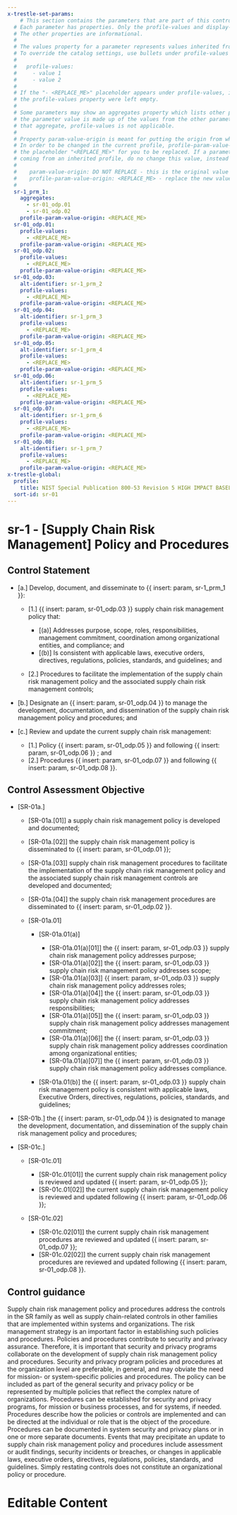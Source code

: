 ```yaml
---
x-trestle-set-params:
    # This section contains the parameters that are part of this control.
  # Each parameter has properties. Only the profile-values and display-name properties are editable.
  # The other properties are informational.
  #
  # The values property for a parameter represents values inherited from the OSCAL catalog.
  # To override the catalog settings, use bullets under profile-values as shown below:
  #
  #   profile-values:
  #     - value 1
  #     - value 2
  #
  # If the "- <REPLACE_ME>" placeholder appears under profile-values, it is the same as if
  # the profile-values property were left empty.
  #
  # Some parameters may show an aggregates property which lists other parameters. This means
  # the parameter value is made up of the values from the other parameters. For parameters
  # that aggregate, profile-values is not applicable.
  #
  # Property param-value-origin is meant for putting the origin from where that parameter comes from.
  # In order to be changed in the current profile, profile-param-value-origin property will be displayed with
  # the placeholder "<REPLACE_ME>" for you to be replaced. If a parameter already has a param-value-origin
  # coming from an inherited profile, do no change this value, instead use profile-param-value-origin as follows:
  #
  #    param-value-origin: DO NOT REPLACE - this is the original value
  #    profile-param-value-origin: <REPLACE_ME> - replace the new value required HERE
  #
  sr-1_prm_1:
    aggregates:
      - sr-01_odp.01
      - sr-01_odp.02
    profile-param-value-origin: <REPLACE_ME>
  sr-01_odp.01:
    profile-values:
      - <REPLACE_ME>
    profile-param-value-origin: <REPLACE_ME>
  sr-01_odp.02:
    profile-values:
      - <REPLACE_ME>
    profile-param-value-origin: <REPLACE_ME>
  sr-01_odp.03:
    alt-identifier: sr-1_prm_2
    profile-values:
      - <REPLACE_ME>
    profile-param-value-origin: <REPLACE_ME>
  sr-01_odp.04:
    alt-identifier: sr-1_prm_3
    profile-values:
      - <REPLACE_ME>
    profile-param-value-origin: <REPLACE_ME>
  sr-01_odp.05:
    alt-identifier: sr-1_prm_4
    profile-values:
      - <REPLACE_ME>
    profile-param-value-origin: <REPLACE_ME>
  sr-01_odp.06:
    alt-identifier: sr-1_prm_5
    profile-values:
      - <REPLACE_ME>
    profile-param-value-origin: <REPLACE_ME>
  sr-01_odp.07:
    alt-identifier: sr-1_prm_6
    profile-values:
      - <REPLACE_ME>
    profile-param-value-origin: <REPLACE_ME>
  sr-01_odp.08:
    alt-identifier: sr-1_prm_7
    profile-values:
      - <REPLACE_ME>
    profile-param-value-origin: <REPLACE_ME>
x-trestle-global:
  profile:
    title: NIST Special Publication 800-53 Revision 5 HIGH IMPACT BASELINE
  sort-id: sr-01
---
```


# sr-1 - \[Supply Chain Risk Management\] Policy and Procedures

## Control Statement

- \[a.\] Develop, document, and disseminate to {{ insert: param, sr-1_prm_1 }}:

  - \[1.\] {{ insert: param, sr-01_odp.03 }} supply chain risk management policy that:

    - \[(a)\] Addresses purpose, scope, roles, responsibilities, management commitment, coordination among organizational entities, and compliance; and
    - \[(b)\] Is consistent with applicable laws, executive orders, directives, regulations, policies, standards, and guidelines; and

  - \[2.\] Procedures to facilitate the implementation of the supply chain risk management policy and the associated supply chain risk management controls;

- \[b.\] Designate an {{ insert: param, sr-01_odp.04 }} to manage the development, documentation, and dissemination of the supply chain risk management policy and procedures; and

- \[c.\] Review and update the current supply chain risk management:

  - \[1.\] Policy {{ insert: param, sr-01_odp.05 }} and following {{ insert: param, sr-01_odp.06 }} ; and
  - \[2.\] Procedures {{ insert: param, sr-01_odp.07 }} and following {{ insert: param, sr-01_odp.08 }}.

## Control Assessment Objective

- \[SR-01a.\]

  - \[SR-01a.[01]\] a supply chain risk management policy is developed and documented;
  - \[SR-01a.[02]\] the supply chain risk management policy is disseminated to {{ insert: param, sr-01_odp.01 }};
  - \[SR-01a.[03]\] supply chain risk management procedures to facilitate the implementation of the supply chain risk management policy and the associated supply chain risk management controls are developed and documented;
  - \[SR-01a.[04]\] the supply chain risk management procedures are disseminated to {{ insert: param, sr-01_odp.02 }}.
  - \[SR-01a.01\]

    - \[SR-01a.01(a)\]

      - \[SR-01a.01(a)[01]\] the {{ insert: param, sr-01_odp.03 }} supply chain risk management policy addresses purpose;
      - \[SR-01a.01(a)[02]\] the {{ insert: param, sr-01_odp.03 }} supply chain risk management policy addresses scope; 
      - \[SR-01a.01(a)[03]\] {{ insert: param, sr-01_odp.03 }} supply chain risk management policy addresses roles;
      - \[SR-01a.01(a)[04]\] the {{ insert: param, sr-01_odp.03 }} supply chain risk management policy addresses responsibilities;
      - \[SR-01a.01(a)[05]\] the {{ insert: param, sr-01_odp.03 }} supply chain risk management policy addresses management commitment;
      - \[SR-01a.01(a)[06]\] the {{ insert: param, sr-01_odp.03 }} supply chain risk management policy addresses coordination among organizational entities;
      - \[SR-01a.01(a)[07]\] the {{ insert: param, sr-01_odp.03 }} supply chain risk management policy addresses compliance.

    - \[SR-01a.01(b)\] the {{ insert: param, sr-01_odp.03 }} supply chain risk management policy is consistent with applicable laws, Executive Orders, directives, regulations, policies, standards, and guidelines;

- \[SR-01b.\] the {{ insert: param, sr-01_odp.04 }} is designated to manage the development, documentation, and dissemination of the supply chain risk management policy and procedures;

- \[SR-01c.\]

  - \[SR-01c.01\]

    - \[SR-01c.01[01]\] the current supply chain risk management policy is reviewed and updated {{ insert: param, sr-01_odp.05 }};
    - \[SR-01c.01[02]\] the current supply chain risk management policy is reviewed and updated following {{ insert: param, sr-01_odp.06 }};

  - \[SR-01c.02\]

    - \[SR-01c.02[01]\] the current supply chain risk management procedures are reviewed and updated {{ insert: param, sr-01_odp.07 }};
    - \[SR-01c.02[02]\] the current supply chain risk management procedures are reviewed and updated following {{ insert: param, sr-01_odp.08 }}.

## Control guidance

Supply chain risk management policy and procedures address the controls in the SR family as well as supply chain-related controls in other families that are implemented within systems and organizations. The risk management strategy is an important factor in establishing such policies and procedures. Policies and procedures contribute to security and privacy assurance. Therefore, it is important that security and privacy programs collaborate on the development of supply chain risk management policy and procedures. Security and privacy program policies and procedures at the organization level are preferable, in general, and may obviate the need for mission- or system-specific policies and procedures. The policy can be included as part of the general security and privacy policy or be represented by multiple policies that reflect the complex nature of organizations. Procedures can be established for security and privacy programs, for mission or business processes, and for systems, if needed. Procedures describe how the policies or controls are implemented and can be directed at the individual or role that is the object of the procedure. Procedures can be documented in system security and privacy plans or in one or more separate documents. Events that may precipitate an update to supply chain risk management policy and procedures include assessment or audit findings, security incidents or breaches, or changes in applicable laws, executive orders, directives, regulations, policies, standards, and guidelines. Simply restating controls does not constitute an organizational policy or procedure.

# Editable Content

<!-- Make additions and edits below -->
<!-- The above represents the contents of the control as received by the profile, prior to additions. -->
<!-- If the profile makes additions to the control, they will appear below. -->
<!-- The above markdown may not be edited but you may edit the content below, and/or introduce new additions to be made by the profile. -->
<!-- If there is a yaml header at the top, parameter values may be edited. Use --set-parameters to incorporate the changes during assembly. -->
<!-- The content here will then replace what is in the profile for this control, after running profile-assemble. -->
<!-- The current profile has no added parts for this control, but you may add new ones here. -->
<!-- Each addition must have a heading either of the form ## Control my_addition_name -->
<!-- or ## Part a. (where the a. refers to one of the control statement labels.) -->
<!-- "## Control" parts are new parts added after the statement part. -->
<!-- "## Part" parts are new parts added into the top-level statement part with that label. -->
<!-- Subparts may be added with nested hash levels of the form ### My Subpart Name -->
<!-- underneath the parent ## Control or ## Part being added -->
<!-- See https://oscal-compass.github.io/compliance-trestle/tutorials/ssp_profile_catalog_authoring/ssp_profile_catalog_authoring for guidance. -->
